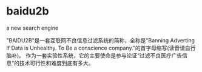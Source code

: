 # baidu2b
a new search engine


"BAIDU2B"是一套互联网不良信息过滤系统的简称，全称是"Banning Adverting If Data is Unhealthy. To Be a conscience company."的首字母缩写(读音请自行脑补)。 
作为一套实验性系统，它的主要使命是参与论证“过滤不良医疗广告信息”的技术可行性和难度到底有多大。
